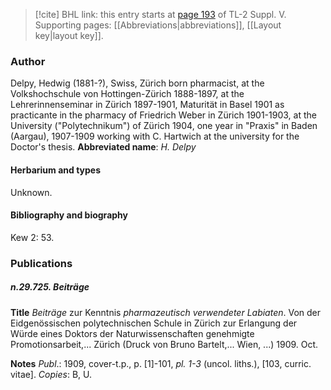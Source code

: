 > [!cite] BHL link: this entry starts at [page 193](https://www.biodiversitylibrary.org/page/33259239) of TL-2 Suppl. V.
> Supporting pages: [[Abbreviations|abbreviations]], [[Layout key|layout key]].

### Author

Delpy, Hedwig (1881-?), Swiss, Zürich born pharmacist, at the Volkshochschule von Hottingen-Zürich 1888-1897, at the Lehrerinnenseminar in Zürich 1897-1901, Maturität in Basel 1901 as practicante in the pharmacy of Friedrich Weber in Zürich 1901-1903, at the University ("Polytechnikum") of Zürich 1904, one year in "Praxis" in Baden (Aargau), 1907-1909 working with C. Hartwich at the university for the Doctor's thesis. 
**Abbreviated name**: *H. Delpy*

#### Herbarium and types

Unknown.

#### Bibliography and biography

Kew 2: 53.

### Publications

##### n.29.725. Beiträge

**Title**
*Beiträge* zur Kenntnis *pharmazeutisch verwendeter Labiaten*. Von der Eidgenössischen polytechnischen Schule in Zürich zur Erlangung der Würde eines Doktors der Naturwissenschaften genehmigte Promotionsarbeit,... Zürich (Druck von Bruno Bartelt,... Wien, ...) 1909. Oct.

**Notes**
*Publ*.: 1909, cover-t.p., p. \[1\]-101, *pl. 1-3* (uncol. liths.), \[103, curric. vitae\]. *Copies*: B, U.

